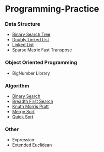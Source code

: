 # Programming-Practice
### Data Structure
- [Binary Search Tree](https://en.wikipedia.org/wiki/Binary_search_tree)
- [Doubly Linked List](https://en.wikipedia.org/wiki/Doubly_linked_list)
- [Linked List](https://en.wikipedia.org/wiki/Linked_list)
- Sparse Matrix Fast Transpose
### Object Oriented Programming
- BigNumber Library
### Algorithm
- [Binary Search](https://en.wikipedia.org/wiki/Binary_search_algorithm)
- [Breadth First Search](https://en.wikipedia.org/wiki/Breadth-first_search)
- [Knuth Morris Pratt](https://en.wikipedia.org/wiki/Knuth%E2%80%93Morris%E2%80%93Pratt_algorithm)
- [Merge Sort](https://en.wikipedia.org/wiki/Merge_sort)
- [Quick Sort](https://en.wikipedia.org/wiki/Quicksort)
### Other
- Expression
- [Extended Euclidean](https://en.wikipedia.org/wiki/Extended_Euclidean_algorithm)
